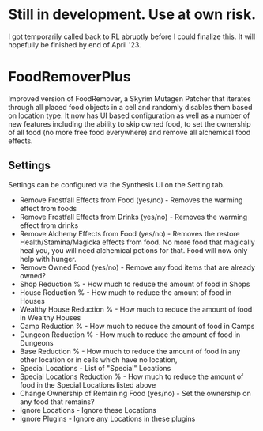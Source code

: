 # **Still in development. Use at own risk.**
I got temporarily called back to RL abruptly before I could finalize this. It will hopefully be finished by end of April '23.

# FoodRemoverPlus
Improved version of FoodRemover, a Skyrim Mutagen Patcher that iterates through all placed food objects in a cell and randomly disables them based on location type. It now has UI based configuration as well as a number of new features including the ability to skip owned food, to set the ownership of all food (no more free food everywhere) and remove all alchemical food effects.  

## Settings
Settings can be configured via the Synthesis UI on the Setting tab.
- Remove Frostfall Effects from Food (yes/no) - Removes the warming effect from foods
- Remove Frostfall Effects from Drinks (yes/no) - Removes the warming effect from drinks
- Remove Alchemy Effects from Food (yes/no) - Removes the restore Health/Stamina/Magicka effects from food. No more food that magically heal you, you will need alchemical potions for that. Food will now only help with hunger.
- Remove Owned Food (yes/no) - Remove any food items that are already owned?
- Shop Reduction % - How much to reduce the amount of food in Shops
- House Reduction % - How much to reduce the amount of food in Houses
- Wealthy House Reduction % - How much to reduce the amount of food in Wealthy Houses
- Camp Reduction % - How much to reduce the amount of food in Camps
- Dungeon Reduction % - How much to reduce the amount of food in Dungeons
- Base Reduction % - How much to reduce the amount of food in any other location or in cells which have no location,
- Special Locations - List of "Special" Locations
- Special Locations Reduction % - How much to reduce the amount of food in the Special Locations listed above
- Change Ownership of Remaining Food (yes/no) - Set the ownership on any food that remains?
- Ignore Locations - Ignore these Locations
- Ignore Plugins - Ignore any Locations in these plugins

